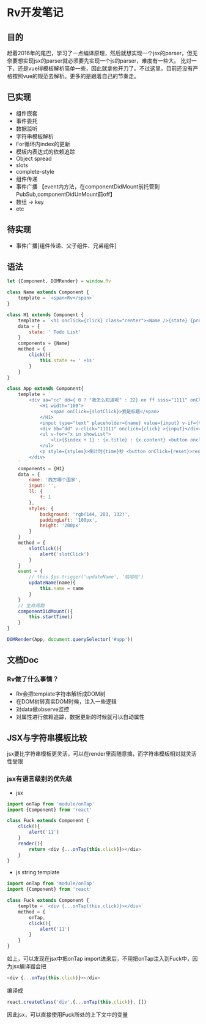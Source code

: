 # Rv开发笔记

## 目的
赶着2016年的尾巴，学习了一点编译原理，然后就想实现一个jsx的parser，但无奈要想实现jsx的parser就必须要先实现一个js的parser，难度有一些大。
比对一下，还是vue得模板解析简单一些，因此就拿他开刀了。不过这里，目前还没有严格按照vue的规范去解析。更多的是跟着自己的节奏走。

## 已实现
- 组件嵌套
- 事件委托
- 数据监听
- 字符串模板解析
- For循环内index的更新
- 模板内表达式的依赖追踪
- Object spread
- slots
- complete-style
- 组件传递
- 事件广播 【event内方法，在componentDidMount前托管到PubSub,componentDidUnMount前off】
- 数组 -> key
- etc

## 待实现
- 事件广播[组件传递、父子组件、兄弟组件]

## 语法
```js
let {Component, DOMRender} = window.Rv

class Name extends Component {
    template = `<span>Rv</span>`
}

class H1 extends Component {
    template = `<h1 onclick={click} class="center"><Name />{state} {props.width} <slot></slot></h1>`
    data = {
        state: ' Todo List'
    }
    components = {Name}
    method = {
        click(){
            this.state += ' +1s'
        }
    }
}

class App extends Component{
    template = `
        <div aa="cc" dd={ 0 ? "我怎么知道呢" : 22} ee ff ssss="1111" onClick={parentClick}>
            <H1 width="100">
                <span onClick={slotClick}>我是标题</span>
            </H1>
            <input type="text" placeholder={name} value={input} v-if={true} onKeyUp={keyup} ref="input" /><button onClick={add}>提交</button>
            <div bb="dd" v-click="11111" onclick={click} >{input}</div>
            <ul v-for="x in showList">
                <li>{$index + 1} : {x.title} : {x.content} <button onclick={del} data-index={$index}>删除</button></li>
            </ul>
            <p style={styles}>倒计时{time}秒 <button onClick={reset}>reset</button></p>
        </div>
    `
    components = {H1}
    data = {
        name: '西方哪个国家',
        input: '',
        ll: {
            f: 1
        },
        styles: {
            background: 'rgb(144, 203, 132)',
            paddingLeft: '100px',
            height: '200px'
        }
    }
    method = {
        slotClick(){
            alert('slotClick')
        }
    }
    event = {
        // this.$ps.trigger('updateName', '哈哈哈')
        updateName(name){
            this.name = name
        }
    }
    // 生命周期
    componentDidMount(){
        this.startTime()
    }
}

DOMRender(App, document.querySelector('#app'))

```

## 文档Doc
### Rv做了什么事情？
- Rv会把template字符串解析成DOM树
- 在DOM树转真实DOM时候，注入一些逻辑
- 对data做observe监控
- 对属性进行依赖追踪，数据更新的时候就可以自动属性


## JSX与字符串模板比较

jsx要比字符串模板更灵活，可以在render里面随意搞，而字符串模板相对就灵活性受限

### jsx有语言级别的优先级
- jsx

```js
import onTap from 'module/onTap'
import {Component} from 'react'

class Fuck extends Component {
    click(){
        alert('11')
    }
    render(){
        return <div {...onTap(this.click)}></div>
    }
}
```

- js string template

```js
import onTap from 'module/onTap'
import {Component} from 'react'

class Fuck extends Component {
    templte = `<div {...onTap(this.click)}></div>`
    method = {
        onTap,
        click(){
            alert('11')
        }
    }
}
```

如上，可以发现在jsx中把onTap import进来后，不用把onTap注入到Fuck中，因为jsx编译器会把
```js
<div {...onTap(this.click)}></div>
```
编译成
```js
react.createClass('div',{...onTap(this.click)}, [])
```
因此jsx，可以直接使用Fuck所处的上下文中的变量
